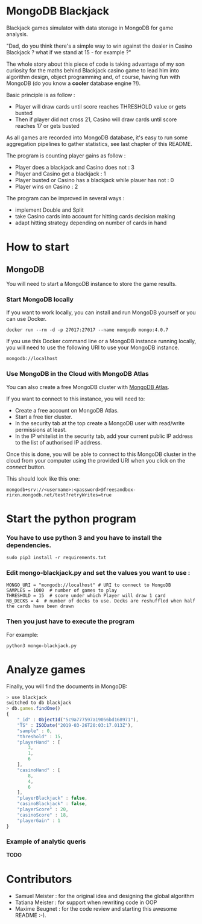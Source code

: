 # MongoDB Blackjack

Blackjack games simulator with data storage in MongoDB for game analysis.

"Dad, do you think there's a simple way to win against the dealer in Casino Blackjack ? what if we stand at 15 - for example ?"

The whole story about this piece of code is taking advantage of my son curiosity for the maths behind Blackjack casino game to lead him into algorithm design, object programming and, of course, having fun with MongoDB (do you know a **cooler** database engine ?!).

Basic principle is as follow :
* Player will draw cards until score reaches THRESHOLD value or gets busted
* Then if player did not cross 21, Casino will draw cards until score reaches 17 or gets busted

As all games are recorded into MongoDB database, it's easy to run some aggregation pipelines to gather statistics, see last chapter of this README.

The program is counting player gains as follow :
* Player does a blackjack and Casino does not : 3 
* Player and Casino get a blackjack : 1
* Player busted or Casino has a blackjack while plauer has not : 0
* Player wins on Casino : 2

The program can be improved in several ways :
- implement Double and Split
- take Casino cards into account for hitting cards decision making
- adapt hitting strategy depending on number of cards in hand

# How to start

## MongoDB

You will need to start a MongoDB instance to store the game results.

### Start MongoDB locally

If you want to work locally, you can install and run MongoDB yourself or you can use Docker.

```
docker run --rm -d -p 27017:27017 --name mongodb mongo:4.0.7
```

If you use this Docker command line or a MongoDB instance running locally, you will need to use the following URI to use your MongoDB instance.

```
mongodb://localhost
```

### Use MongoDB in the Cloud with MongoDB Atlas

You can also create a free MongoDB cluster with [MongoDB Atlas](https://cloud.mongodb.com).

If you want to connect to this instance, you will need to:

- Create a free account on MongoDB Atlas.
- Start a free tier cluster.
- In the security tab at the top create a MongoDB user with read/write permissions at least.
- In the IP whitelist in the security tab, add your current public IP address to the list of authorised IP address.

Once this is done, you will be able to connect to this MongoDB cluster in the cloud from your computer using the provided URI when you click on the *connect* button.

This should look like this one:

```
mongodb+srv://<username>:<password>@freesandbox-rirxn.mongodb.net/test?retryWrites=true
```

# Start the python program

### You have to use python 3 and you have to install the dependencies.

```
sudo pip3 install -r requirements.txt
```

### Edit mongo-blackjack.py and set the values you want to use :

```
MONGO_URI = "mongodb://localhost" # URI to connect to MongoDB
SAMPLES = 1000  # number of games to play
THRESHOLD = 15  # score under which Player will draw 1 card
NB_DECKS = 4  # number of decks to use. Decks are reshuffled when half the cards have been drawn
```

### Then you just have to execute the program

For example:

```
python3 mongo-blackjack.py
```

# Analyze games

Finally, you will find the documents in MongoDB:

```js
> use blackjack
switched to db blackjack
> db.games.findOne()
{
	"_id" : ObjectId("5c9a777597a19056bd168971"),
	"TS" : ISODate("2019-03-26T20:03:17.013Z"),
	"sample" : 0,
	"threshold" : 15,
	"playerHand" : [
		3,
		1,
		6
	],
	"casinoHand" : [
		8,
		4,
		6
	],
	"playerBlackjack" : false,
	"casinoBlackjack" : false,
	"playerScore" : 20,
	"casinoScore" : 18,
	"playerGain" : 1
}
```

### Example of analytic queris

__TODO__

# Contributors

- Samuel Meister : for the original idea and designing the global algorithm
- Tatiana Meister : for support when rewriting code in OOP
- Maxime Beugnet : for the code review and starting this awesome README :-).
